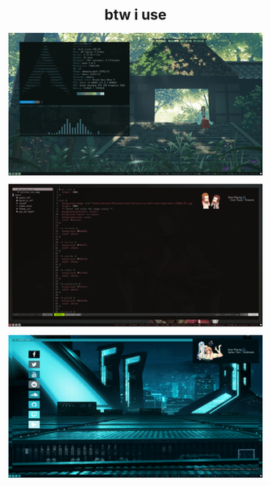 <h1 align="center">btw i use</h1>
<p align="center"><src="https://www.archlinux.org/static/logos/archlinux-logo-black-90dpi.0c696e9c0d84.png"></p>

![Screenshot](/scrot/2019-04-21-214516_1366x768_scrot.png)

![Screenshot](/scrot/2019-04-21-214702_1366x768_scrot.png)

![Screenshot](/scrot/2019-04-21-214917_1366x768_scrot.png)
